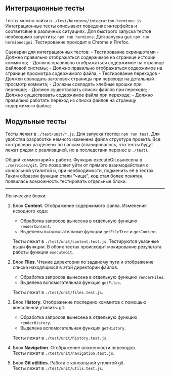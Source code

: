 ## Интеграционные тесты
Тесты можно найти в `./test/hermione/integration.hermione.js`. Интеграционные тесты описывают поведение интерфейса и соответсвие в различных ситуациях. Для быстрого запуска тестов необходимо запустить: `npm run hermione`. Для запуска gui: `npm run hermione:gui`.
Тестирование проходит в Chrome и Firefox.

Сценарии для интеграционных тестов:
    - Тестирование скриншотами
        - Должно правильно отображаться содержимое на странице истории коммитов;
        - Должно правильно отображаться содержимое на странице файловой системы;
        - Должно правильно отображаться содержимое на странице просмотра содержимого файла;
    - Тестирование переходов
        - Должен совпадать заголовок страницы при переходе на детальный просмотр коммита;
        - Должны совпадать хлебные крошки при переходе;
        - Должен существовать список файлов при переходе;
        - Должно существовать содержимое файла при переходе;
        - Должно правильно работать переход из списка файлов на страницу содержимого файла;

## Модульные тесты
Тесты лежат в `./test/unit/*.js`. 
Для запуска тестов: ```npm run test```.
Для удобства разработки немного изменена файла структура проекта. Все контрллеры разделены по папкам (планировалось, что тесты будут лежат рядом с реализацией, но в последствии перенес в `./test`). 

Общий комментарий к работе.
Функция executeGit вынесена в `./services/git`. Это позволяет уйти от прямого взаимодействия с консольной утилитой и, при необходимости, подменить её в тестах. Таким образом функции стали "чище", код стал более понятен, появилась вомзожность тестировать отдельные блоки.

---

Логические блоки:
1. Блок **Content**. Отображение содержимого файла. Изменения исходного кода:
    * Обработка запросов вынесена в отдельную функцию `renderContent`.
    * Выделены вспомогательные функции `getFileTree` и `getContent`.

    Тесты лежат в `./test/unit/content.test.js`. Тестируются указнные выши функции. В обоих тестах происходит мокирование результата работы функции `executeGit`.

2. Блок **Files**. Чтение директории по заданому пути и отображение списка находящихся в этой директории файлов.
    * Обработка запросов вынесена в отдельную функцию `renderFiles`.
    * Выделена вспомогательная функция `getFiles`.

    Тесты лежат в `./test/unit/files.test.js`.

3. Блок **History**. Отображение последних коммитов с помощью консольной утилиты git.
    * Обработка запросов вынесена в отдельную функцию `renderHistory`.
    * Выделена вспомогательная функция `getHistory`.

    Тесты лежат в `./test/unit/history.test.js`.

4. Блок **Navigation**. Отображение вложенности переходов. \
    Тесты лежат в `./test/unit/navigation.test.js`.

5. Блок **Git utilities**. Работа с консольной утилитой git. \
    Тесты лежат в `./test/unit/utils.test.js`.

